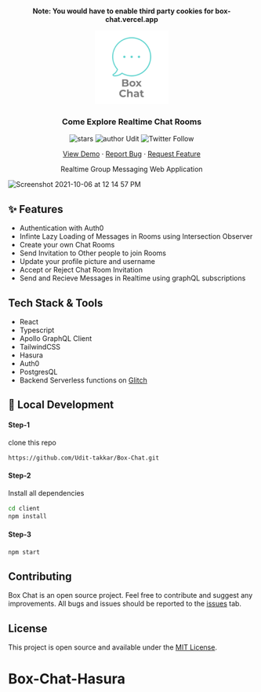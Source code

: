 <br />
<p align="center"><b>Note: You would have to enable third party cookies for box-chat.vercel.app</b></p>
<p align="center">
  <a >
    <img src="./client/src/assets/logo.png" alt="BugVilla Logo" width="150" height="150">
  </a>

  <h3 align="center">Come Explore Realtime Chat Rooms</h3>

  <p align="center">
  <img src="https://img.shields.io/github/stars/Udit-takkar/Box-Chat" alt="stars" />
   <img src="https://img.shields.io/badge/author-Udit-takkar" alt="author Udit"/>
   <img alt="Twitter Follow" src="https://img.shields.io/twitter/follow/UditCodes?style=social" />  
  </p>
    <p align="center">
    <a href="http://box-chat.vercel.app/">View Demo</a>
    ·
    <a href="https://github.com/Udit-takkar/Box-Chat/issues">Report Bug</a>
    ·
    <a href="https://github.com/Udit-takkar/Box-Chat/issues">Request Feature</a>
  </p>
  
  <p align="center">Realtime Group Messaging Web Application</p>
  
<img width="1440" alt="Screenshot 2021-10-06 at 12 14 57 PM" src="https://user-images.githubusercontent.com/53316345/136153415-5a345b4e-3604-407c-ac72-8ed5b5859eae.png">


## ✨ Features
- Authentication with Auth0
- Infinte Lazy Loading of Messages in Rooms using Intersection Observer
- Create your own Chat Rooms
- Send Invitation to Other people to join Rooms
- Update your profile picture and username
- Accept or Reject Chat Room Invitation
- Send and Recieve  Messages in Realtime using graphQL subscriptions


## Tech Stack & Tools

 - React
 - Typescript
 - Apollo GraphQL Client
 - TailwindCSS
 - Hasura
 - Auth0 
 - PostgresQL
 - Backend Serverless functions on [Glitch](https://glitch.com/)

## :rocket: Local Development

#### Step-1

clone this repo

```sh
https://github.com/Udit-takkar/Box-Chat.git
```

#### Step-2

Install all dependencies

```sh
cd client
npm install
```

#### Step-3

```sh
npm start
```

## Contributing

Box Chat is an open source project. Feel free to contribute and suggest any improvements. All bugs and issues should be reported to the [issues](https://github.com/Udit-takkar/Box-Chat/issues) tab.

## License

This project is open source and available under the [MIT License](LICENSE).




# Box-Chat-Hasura
